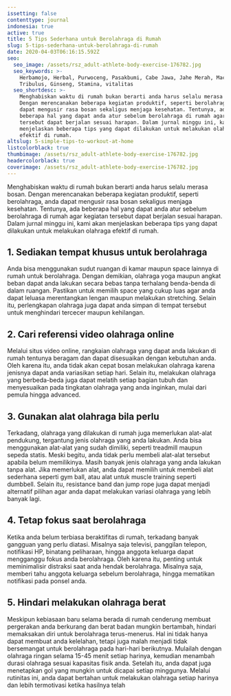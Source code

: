 ```yaml
---
issetting: false
contenttype: journal
indonesia: true
active: true
title: 5 Tips Sederhana untuk Berolahraga di Rumah
slug: 5-tips-sederhana-untuk-berolahraga-di-rumah
date: 2020-04-03T06:16:15.592Z
seo:
  seo_image: /assets/rsz_adult-athlete-body-exercise-176782.jpg
  seo_keywords: >-
    Herbamojo, Herbal, Purwoceng, Pasakbumi, Cabe Jawa, Jahe Merah, Maca,
    Tribulus, Ginseng, Stamina, vitalitas
  seo_shortdesc: >-
    Menghabiskan waktu di rumah bukan berarti anda harus selalu merasa bosan.
    Dengan merencanakan beberapa kegiatan produktif, seperti berolahraga, anda
    dapat mengusir rasa bosan sekaligus menjaga kesehatan. Tentunya, ada
    beberapa hal yang dapat anda atur sebelum berolahraga di rumah agar kegiatan
    tersebut dapat berjalan sesuai harapan. Dalam jurnal minggu ini, kami akan
    menjelaskan beberapa tips yang dapat dilakukan untuk melakukan olahraga
    efektif di rumah.
altslug: 5-simple-tips-to-workout-at-home
listcolorblack: true
thumbimage: /assets/rsz_adult-athlete-body-exercise-176782.jpg
headercolorblack: true
coverimage: /assets/rsz_adult-athlete-body-exercise-176782.jpg
---
```


Menghabiskan waktu di rumah bukan berarti anda harus selalu merasa bosan. Dengan merencanakan beberapa kegiatan produktif, seperti berolahraga, anda dapat mengusir rasa bosan sekaligus menjaga kesehatan. Tentunya, ada beberapa hal yang dapat anda atur sebelum berolahraga di rumah agar kegiatan tersebut dapat berjalan sesuai harapan. Dalam jurnal minggu ini, kami akan menjelaskan beberapa tips yang dapat dilakukan untuk melakukan olahraga efektif di rumah.

## 1. Sediakan tempat khusus untuk berolahraga

Anda bisa menggunakan sudut ruangan di kamar maupun space lainnya di rumah untuk berolahraga. Dengan demikian, olahraga yoga maupun angkat beban dapat anda lakukan secara bebas tanpa terhalang benda-benda di dalam ruangan. Pastikan untuk memilih space yang cukup luas agar anda dapat leluasa merentangkan lengan maupun melakukan stretching. Selain itu, perlengkapan olahraga juga dapat anda simpan di tempat tersebut untuk menghindari tercecer maupun kehilangan.

## 2. Cari referensi video olahraga online

Melalui situs video online, rangkaian olahraga yang dapat anda lakukan di rumah tentunya beragam dan dapat disesuaikan dengan kebutuhan anda. Oleh karena itu, anda tidak akan cepat bosan melakukan olahraga karena jenisnya dapat anda variasikan setiap hari. Selain itu, melakukan olahraga yang berbeda-beda juga dapat melatih setiap bagian tubuh dan menyesuaikan pada tingkatan olahraga yang anda inginkan, mulai dari pemula hingga advanced.

## 3. Gunakan alat olahraga bila perlu

Terkadang, olahraga yang dilakukan di rumah juga memerlukan alat-alat pendukung, tergantung jenis olahraga yang anda lakukan. Anda bisa menggunakan alat-alat yang sudah dimiliki, seperti treadmill maupun sepeda statis. Meski begitu, anda tidak perlu membeli alat-alat tersebut apabila belum memilikinya. Masih banyak jenis olahraga yang anda lakukan tanpa alat. Jika memerlukan alat, anda dapat memilih untuk membeli alat sederhana seperti gym ball, atau alat untuk muscle training seperti dumbbell. Selain itu, resistance band dan jump rope juga dapat menjadi alternatif pilihan agar anda dapat melakukan variasi olahraga yang lebih banyak lagi.

## 4. Tetap fokus saat berolahraga

Ketika anda belum terbiasa beraktifitas di rumah, terkadang banyak gangguan yang perlu diatasi. Misalnya saja televisi, panggilan telepon, notifikasi HP, binatang peliharaan, hingga anggota keluarga dapat mengganggu fokus anda berolahraga. Oleh karena itu, penting untuk meminimalisir distraksi saat anda hendak berolahraga. Misalnya saja, memberi tahu anggota keluarga sebelum berolahraga, hingga mematikan notifikasi pada ponsel anda.

## 5. Hindari melakukan olahraga berat

Meskipun kebiasaan baru selama berada di rumah cenderung membuat pergerakan anda berkurang dan berat badan mungkin bertambah, hindari memaksakan diri untuk berolahraga terus-menerus. Hal ini tidak hanya dapat membuat anda kelelahan, tetapi juga malah menjadi tidak bersemangat untuk berolahraga pada hari-hari berikutnya. Mulailah dengan olahraga ringan selama 15-45 menit setiap harinya, kemudian menambah durasi olahraga sesuai kapasitas fisik anda. Setelah itu, anda dapat juga menetapkan gol yang mungkin untuk dicapai setiap minggunya. Melalui rutinitas ini, anda dapat bertahan untuk melakukan olahraga setiap harinya dan lebih termotivasi ketika hasilnya telah
